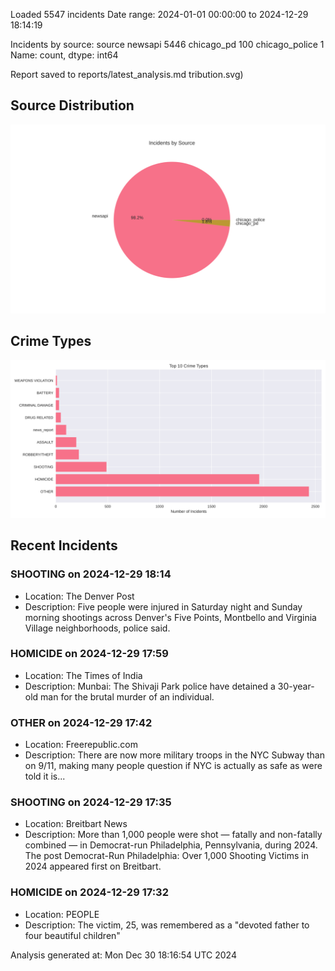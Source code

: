 
Loaded 5547 incidents
Date range: 2024-01-01 00:00:00 to 2024-12-29 18:14:19

Incidents by source:
source
newsapi           5446
chicago_pd         100
chicago_police       1
Name: count, dtype: int64

Report saved to reports/latest_analysis.md
tribution.svg)

## Source Distribution
![Source Distribution](images/source_distribution.svg)

## Crime Types
![Crime Types](images/crime_types.svg)

## Recent Incidents

### SHOOTING on 2024-12-29 18:14
- Location: The Denver Post
- Description: Five people were injured in Saturday night and Sunday morning shootings across Denver's Five Points, Montbello and Virginia Village neighborhoods, police said.


### HOMICIDE on 2024-12-29 17:59
- Location: The Times of India
- Description: Munbai: The Shivaji Park police have detained a 30-year-old man for the brutal murder of an individual.


### OTHER on 2024-12-29 17:42
- Location: Freerepublic.com
- Description: There are now more military troops in the NYC Subway than on 9/11, making many people question if NYC is actually as safe as were told it is...


### SHOOTING on 2024-12-29 17:35
- Location: Breitbart News
- Description: More than 1,000 people were shot — fatally and non-fatally combined — in Democrat-run Philadelphia, Pennsylvania, during 2024.
The post Democrat-Run Philadelphia: Over 1,000 Shooting Victims in 2024 appeared first on Breitbart.


### HOMICIDE on 2024-12-29 17:32
- Location: PEOPLE
- Description: The victim, 25, was remembered as a "devoted father to four beautiful children"

Analysis generated at: Mon Dec 30 18:16:54 UTC 2024
